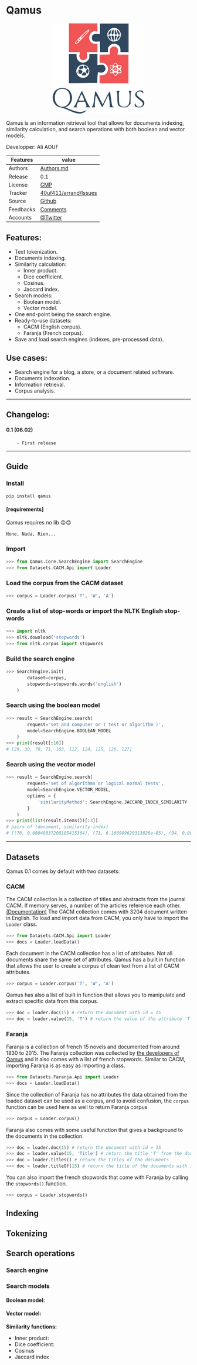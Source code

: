 # Qamus

<div style="text-align:center">
<img src="logo.png" alt="SemaWal logo" style="width:250px;"/>
</div>

Qamus is an information retrieval tool that allows for documents indexing, similarity calculation, and search operations with both boolean and vector models.

Developper:  Ali AOUF

Features |   value
---------|---------------------------------------------------------------------------------
Authors  | [Authors.md](https://github.com/40uf411/Qamus/master/AUTHORS.md)
Release  | 0.1
License  |[GMP](https://github.com/40uf411/Qamus/master/LICENSE)
Tracker  |[40uf411/arrand/Issues](https://github.com/40uf411/Qamus/issues)
Source  |[Github](http://github.com/40uf411/Qamus)
Feedbacks  |[Comments](https://github.com/40uf411/Qamus/)
Accounts  |[@Twitter](https://twitter.com/40uf411)

##  Features:
* Text tokenization.
* Documents indexing.
* Similarity calculation:
    * Inner product.
    * Dice coefficient.
    * Cosinus.
    * Jaccard index.
* Search models:
    * Boolean model.
    * Vector model.
* One end-point being the search engine.
* Ready-to-use datasets:
    * CACM (English corpus).
    * Faranja (French corpus).
* Save and load search engines (indexes, pre-processed data).

##  Use cases:
* Search engine for a blog, a store, or a document related software.
* Documents indexation.
* Information retrieval.
* Corpus analysis.


---

## Changelog:
#### 0.1 (06.02)
        - First release

---
## Guide
### Install
```shell
pip install qamus
```
#### [requirements]
Qamus requires no lib 😉️😊️
```
None, Nada, Rien...
```

### Import
```python
>>> from Qamus.Core.SearchEngine import SearchEngine
>>> from Datasets.CACM.Api import Loader
```
### Load the corpus from the CACM dataset
```python
>>> corpus = Loader.corpus('T', 'W', 'A')
```
### Create a list of stop-words or import the NLTK English stop-words
```python
>>> import nltk
>>> nltk.download('stopwords')
>>> from nltk.corpus import stopwords
```
### Build the search engine
```python
>>> SearchEngine.init(
        dataset=corpus, 
        stopwords=stopwords.words('english')
    )
```
### Search using the boolean model
```python
>>> result = SearchEngine.search(
        request='set and computer or ( test or algorithm )', 
        model=SearchEngine.BOOLEAN_MODEL
    )
>>> print(result[:10])
# [29, 30, 70, 71, 103, 112, 124, 125, 126, 127]
```
### Search using the vector model
```python
>>> result = SearchEngine.search(
        request='set of algorithms or logical normal tests', 
        model=SearchEngine.VECTOR_MODEL, 
        options = {
            'similarityMethod': SearchEngine.JACCARD_INDEX_SIMILARITY
        }
    )
>>> print(list(result.items())[:3])
# pairs of (document, similarity-index)
# [(70, 0.00048037208105415364), (71, 6.166909620313026e-05), (94, 0.0003457159774689914)]
```

---

## Datasets
Qamus 0.1 comes by default with two datasets:
### CACM
The CACM collection is a collection of titles and abstracts from the journal CACM. If memory serves, a number of the articles reference each other. [(Documentation)](http://ir.dcs.gla.ac.uk/resources/test_collections/cacm/)
The CACM collection comes with 3204 document written in English.
To load and import data from CACM, you only have to import the `Loader` class.
```python
>>> from Datasets.CACM.Api import Loader
>>> docs = Loader.loadData()
```
Each document in the CACM collection has a list of attributes. Not all documents share the same set of attributes. Qamus has a built in function that allows the user to create a corpus of clean text from a list of CACM attributes.
```python
>>> corpus = Loader.corpus('T', 'W', 'A')
```
Qamus has also a list of built in function that allows you to manipulate and extract specific data from this corpus.
```python
>>> doc = loader.doc(15) # return the document with id = 15
>>> doc = loader.value(15, 'T') # return the value of the attribute 'T' from the document with id = 15
```
### Faranja
Faranja is a collection of french 15 novels and documented from around 1830 to 2015.
The Faranja collection was collected by [the developers of Qamus](github.com/40uf411) and it also comes with a list of french stopwords.
Similar to CACM, importing Faranja is as easy as importing a class.
```python
>>> from Datasets.Faranja.Api import Loader
>>> docs = Loader.loadData()
```
Since the collection of Faranja has no attributes the data obtained from the loaded dataset can be used as a corpus, and to avoid confusion, the `corpus` function can be used here as well to return Faranja corpus
```python
>>> corpus = Loader.corpus()
```
Faranja also comes with some useful function that gives a background to the documents in the collection.
```python
>>> doc = loader.doc(15) # return the document with id = 15
>>> doc = loader.value(15, 'Title') # return the title 'T' from the document with id = 15
>>> doc = loader.titles() # return the titles of the documents
>>> doc = loader.titleOf(15) # return the title of the documents with id = 15
```
You can also import the french stopwords that come with Faranja by calling the `stopwords()` function.
```python
>>> corpus = Loader.stopwords()
```
## Indexing
## Tokenizing
## Search operations
### Search engine
### Search models
#### Boolean model:
#### Vector model:
**Similarity functions:**
* Inner product:
* Dice coefficient:
* Cosinus
* Jaccard index

